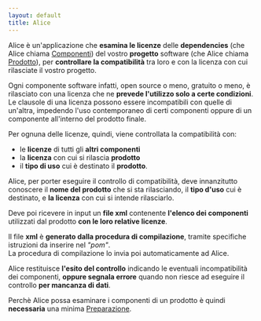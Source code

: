 ```yaml
---
layout: default
title: Alice
---
```


Alice è un'applicazione che **esamina le licenze** delle **dependencies** (che Alice chiama [Componenti]({{site.baseurl}}/componente)) del vostro **progetto** software (che Alice chiama [Prodotto]({{site.baseurl}}/prodotto)), per **controllare la compatibilità** tra loro e con la licenza con cui rilasciate il vostro progetto.

Ogni componente software infatti, open source o meno, gratuito o meno, è rilasciato con una licenza che ne **prevede l'utilizzo solo a certe condizioni**.  
Le clausole di una licenza possono essere incompatibili con quelle di un'altra, impedendo l'uso contemporaneo di certi componenti oppure di un componente all'interno del prodotto finale.

Per ognuna delle licenze, quindi, viene controllata la compatibilità con:
- le **licenze** di tutti gli **altri componenti**
- la **licenza** con cui si rilascia **prodotto**
- il **tipo di uso** cui è destinato il **prodotto**.

Alice, per porter eseguire il controllo di compatibilità, deve innanzitutto conoscere il **nome del prodotto** che si sta rilasciando, il **tipo d'uso** cui è destinato, e **la licenza** con cui si intende rilasciarlo.

Deve poi ricevere in input un **file xml** contenente **l'elenco dei componenti** utilizzati dal prodotto **con le loro relative licenze**.

Il file **xml** è **generato dalla procedura di compilazione**, tramite specifiche istruzioni da inserire nel *"pom"*.  
La procedura di compilazione lo invia poi automaticamente ad Alice.  

Alice restituisce **l'esito del controllo** indicando le eventuali incompatibilità dei componenti, **oppure segnala errore** quando non riesce ad eseguire il controllo **per mancanza di dati**.

Perchè Alice possa esaminare i componenti di un prodotto è quindi **necessaria** una minima [Preparazione]({{site.baseurl}}/preparazione).
